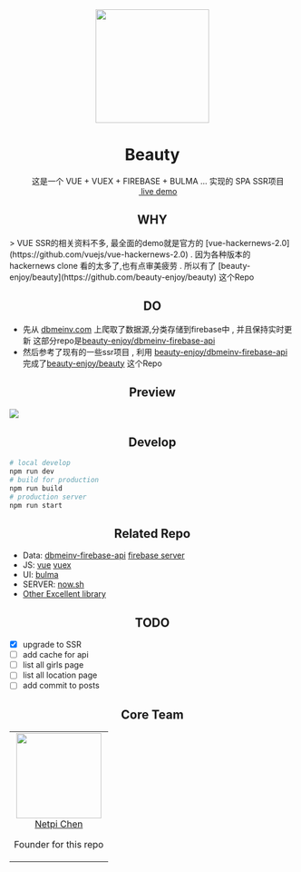 <div align="center">
  <a href="https://beauty.now.sh ">
        <img width="200" heigth="200" src="https://olxvlcccu.qnssl.com/blog/1b1yv.png?imageslim">
  </a>
  <h1>Beauty</h1>
  <p>  
      这是一个 VUE + VUEX + FIREBASE + BULMA … 实现的 SPA SSR项目  <br/>
      <a href="https://beauty.now.sh " target="__blank" > live demo</a>
  <p>
</div>

<h2 align="center">WHY</h2> 
> VUE SSR的相关资料不多, 最全面的demo就是官方的 [vue-hackernews-2.0](https://github.com/vuejs/vue-hackernews-2.0) . 因为各种版本的 hackernews clone 看的太多了,也有点审美疲劳 . 所以有了 [beauty-enjoy/beauty](https://github.com/beauty-enjoy/beauty) 这个Repo

<h2 align="center">DO</h2>

* 先从 [dbmeinv.com](http://dbmeinv.com) 上爬取了数据源,分类存储到firebase中 , 并且保持实时更新 这部分repo是[beauty-enjoy/dbmeinv-firebase-api](https://github.com/beauty-enjoy/dbmeinv-firebase-api)
* 然后参考了现有的一些ssr项目 , 利用 [beauty-enjoy/dbmeinv-firebase-api](https://github.com/beauty-enjoy/dbmeinv-firebase-api) 完成了[beauty-enjoy/beauty](https://github.com/beauty-enjoy/beauty) 这个Repo
  
<h2 align="center">Preview</h2>

![](https://olxvlcccu.qnssl.com/blog/y96bi.jpg?imageslim)

<h2 align="center">Develop </h2>

```sh
# local develop
npm run dev
# build for production 
npm run build
# production server 
npm run start
```

<h2 align="center">Related Repo </h2>

* Data: [dbmeinv-firebase-api](https://github.com/beauty-enjoy/dbmeinv-firebase-api) [firebase server](https://firebase.google.com/docs/server/setup)
* JS: [vue](https://github.com/vuejs/vue) [vuex](https://github.com/vuejs/vuex)
* UI: [bulma](https://github.com/jgthms/bulma)
* SERVER: [now.sh](https://now.sh)
* [Other Excellent library](https://github.com/beauty-enjoy/beauty/blob/master/package.json) 

<h2 align="center">TODO </h2>

- [x] upgrade to SSR
- [ ] add cache for api
- [ ] list all girls page
- [ ] list all location page
- [ ] add commit to posts

<h2 align="center">Core Team</h2>

<table>
  <tbody>
    <tr>
      <td align="center" valign="top">
        <img width="150" height="150" src="https://github.com/netpi.png?s=150">
        <br>
        <a href="https://github.com/netpi">Netpi Chen</a>        
        <p>Founder for this repo</p>
      </td>      
     </tr>
  </tbody>
</table>
